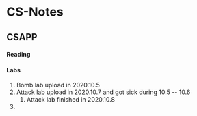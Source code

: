 # CS-Notes


## CSAPP

#### Reading



#### Labs

1. Bomb lab upload in 2020.10.5
2. Attack lab upload in 2020.10.7 and got sick during 10.5 -- 10.6
   1. Attack lab finished in 2020.10.8
3. 

